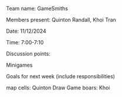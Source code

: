 Team name: GameSmiths

Members present: Quinton Randall, Khoi Tran

Date: 11/12/2024

Time: 7:00-7:10

Discussion points:

Minigames

Goals for next week (include responsibilities)

map cells: Quinton
Draw Game boars: Khoi
